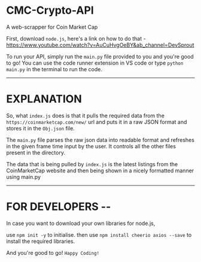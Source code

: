 # CMC-Crypto-API
A web-scrapper for Coin Market Cap

First, download `node.js`, here's a link on how to do that - https://www.youtube.com/watch?v=AuCuHvgOeBY&ab_channel=DevSprout

To run your API, simply run the `main.py` file provided to you and you're good to go!
You can use the code runner extension in VS code or type `python main.py` in the terminal to run the code.

--------------------------------------------------------------------------------------------------------------

# EXPLANATION
    
So, what `index.js` does is that it pulls the required data from the `https://coinmarketcap.com/new/` url and 
puts it in a raw JSON format and stores it in the `Obj.json` file.

The `main.py` file parses the raw json data into readable format and refreshes in the given frame time input
by the user. It controls all the other files present in the directory.
    
The data that is being pulled by `index.js` is the latest listings from the CoinMarketCap website and then 
being shown in a nicely formatted manner using main.py

--------------------------------------------------------------------------------------------------------------

# FOR DEVELOPERS --

In case you want to download your own libraries for node.js,

use `npm init -y` to initialise.
then use `npm install cheerio axios --save` to install the required libraries.

And you're good to go! `Happy Coding!`
